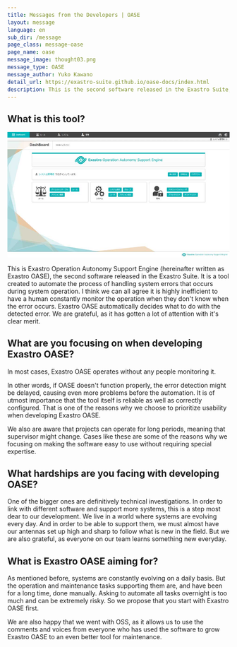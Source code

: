 ```yaml
---
title: Messages from the Developers | OASE
layout: message
language: en
sub_dir: /message
page_class: message-oase
page_name: oase
message_image: thought03.png
message_type: OASE
message_author: Yuko Kawano
detail_url: https://exastro-suite.github.io/oase-docs/index.html
description: This is the second software released in the Exastro Suite, Exastro Operation Autonomy Support Engine. It is a tool created to automate the process of handling system errors that occurs during system operation.
---
```

<h2>What is this tool?</h2>

<div class="image right"><img src="/message/img/image_oase01.jpg" alt="OASE image"></div>

<p>This is Exastro Operation Autonomy Support Engine (hereinafter written as Exastro OASE), the second software released in the Exastro Suite. It is a tool created to automate the process of handling system errors that occurs during system operation. I think we can all agree it is highly inefficient to have a human constantly monitor the operation when they don't know when the error occurs. Exastro OASE automatically decides what to do with the detected error. We are grateful, as it has gotten a lot of attention with it's clear merit.</p>

<h2>What are you focusing on when developing Exastro OASE?</h2>
<p>In most cases, Exastro OASE operates without any people monitoring it.</p>
<p>In other words, if OASE doesn't function properly, the error detection might be delayed, causing even more problems before the automation. It is of utmost importance that the tool itself is reliable as well as correctly configured. That is one of the reasons why we choose to prioritize usability when developing Exastro OASE.</p>
<p>We also are aware that projects can operate for long periods, meaning that supervisor might change. Cases like these are some of the reasons why we focusing on making the software easy to use without requiring special expertise.</p>

<h2>What hardships are you facing with developing OASE?</h2>
<p>One of the bigger ones are definitively technical investigations. In order to link with different software and support more systems, this is a step most dear to our development. We live in a world where systems are evolving every day. And in order to be able to support them, we must almost have our antennas set up high and sharp to follow what is new in the field. But we are also grateful, as everyone on our team learns something new everyday.</p>

<h2>What is Exastro OASE aiming for?</h2>
<p>As mentioned before, systems are constantly evolving on a daily basis. But the operation and maintenance tasks supporting them are, and have been for a long time, done manually. Asking to automate all tasks overnight is too much and can be extremely risky. So we propose that you start with Exastro OASE first.</p>
<p>We are also happy that we went with OSS, as it allows us to use the comments and voices from everyone who has used the software to grow Exastro OASE to an even better tool for maintenance.</p>